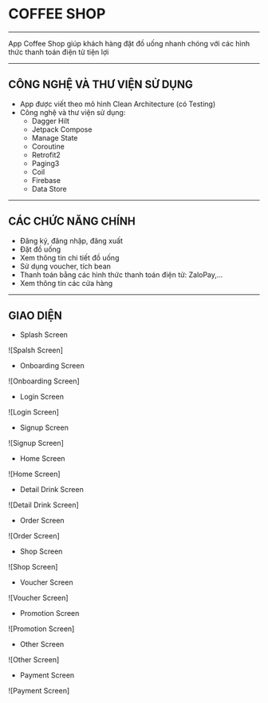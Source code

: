 # COFFEE SHOP
***
App Coffee Shop giúp khách hàng đặt đồ uống nhanh chóng với các hình thức thanh toán điện tử tiện lợi
***
## CÔNG NGHỆ VÀ THƯ VIỆN SỬ DỤNG
- App được viết theo mô hình Clean Architecture (có Testing)
- Công nghệ và thư viện sử dụng:
  + Dagger Hilt
  + Jetpack Compose
  + Manage State
  + Coroutine
  + Retrofit2
  + Paging3
  + Coil
  + Firebase
  + Data Store
 ***
## CÁC CHỨC NĂNG CHÍNH
* Đăng ký, đăng nhập, đăng xuất
* Đặt đồ uống
* Xem thông tin chi tiết đồ uống
* Sử dụng voucher, tích bean
* Thanh toán bằng các hình thức thanh toán điện tử: ZaloPay,...
* Xem thông tin các cửa hàng
***
## GIAO DIỆN
* Splash Screen

![Spalsh Screen]

* Onboarding Screen

![Onboarding Screen]

* Login Screen

![Login Screen]

* Signup Screen

![Signup Screen]

* Home Screen

![Home Screen]

* Detail Drink Screen
  
![Detail Drink Screen]

* Order Screen
  
![Order Screen]

* Shop Screen

![Shop Screen]

* Voucher Screen

![Voucher Screen]

* Promotion Screen

![Promotion Screen]

* Other Screen

![Other Screen]

* Payment Screen

![Payment Screen]
